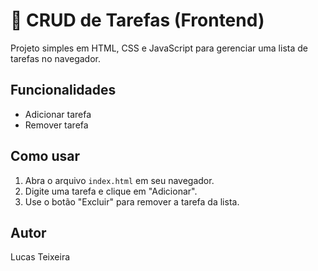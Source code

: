 # 📝 CRUD de Tarefas (Frontend)

Projeto simples em HTML, CSS e JavaScript para gerenciar uma lista de tarefas no navegador.

## Funcionalidades

- Adicionar tarefa
- Remover tarefa

## Como usar

1. Abra o arquivo `index.html` em seu navegador.
2. Digite uma tarefa e clique em "Adicionar".
3. Use o botão "Excluir" para remover a tarefa da lista.

## Autor

Lucas Teixeira
